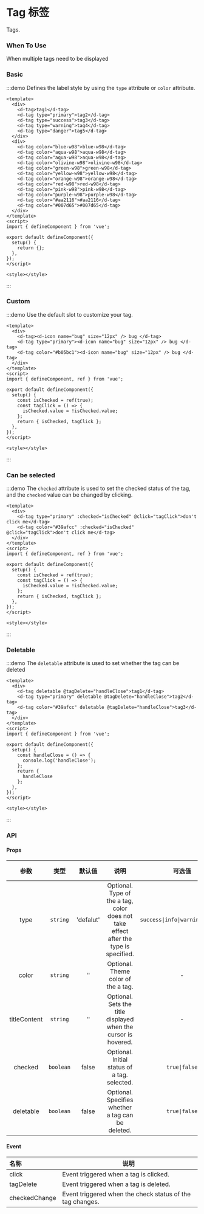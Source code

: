 # Tag 标签

Tags.

### When To Use

When multiple tags need to be displayed

### Basic

:::demo Defines the label style by using the `type` attribute or `color` attribute.

```vue
<template>
  <div>
    <d-tag>tag1</d-tag>
    <d-tag type="primary">tag2</d-tag>
    <d-tag type="success">tag3</d-tag>
    <d-tag type="warning">tag4</d-tag>
    <d-tag type="danger">tag5</d-tag>
  </div>
  <div>
    <d-tag color="blue-w98">blue-w98</d-tag>
    <d-tag color="aqua-w98">aqua-w98</d-tag>
    <d-tag color="aqua-w98">aqua-w98</d-tag>
    <d-tag color="olivine-w98">olivine-w98</d-tag>
    <d-tag color="green-w98">green-w98</d-tag>
    <d-tag color="yellow-w98">yellow-w98</d-tag>
    <d-tag color="orange-w98">orange-w98</d-tag>
    <d-tag color="red-w98">red-w98</d-tag>
    <d-tag color="pink-w98">pink-w98</d-tag>
    <d-tag color="purple-w98">purple-w98</d-tag>
    <d-tag color="#aa2116">#aa2116</d-tag>
    <d-tag color="#007d65">#007d65</d-tag>
  </div>
</template>
<script>
import { defineComponent } from 'vue';

export default defineComponent({
  setup() {
    return {};
  },
});
</script>

<style></style>
```

:::

### Custom

:::demo Use the default slot to customize your tag.

```vue
<template>
  <div>
    <d-tag><d-icon name="bug" size="12px" /> bug </d-tag>
    <d-tag type="primary"><d-icon name="bug" size="12px" /> bug </d-tag>
    <d-tag color="#b05bc1"><d-icon name="bug" size="12px" /> bug </d-tag>
  </div>
</template>
<script>
import { defineComponent, ref } from 'vue';

export default defineComponent({
  setup() {
    const isChecked = ref(true);
    const tagClick = () => {
      isChecked.value = !isChecked.value;
    };
    return { isChecked, tagClick };
  },
});
</script>

<style></style>
```

:::

### Can be selected

:::demo The `checked` attribute is used to set the checked status of the tag, and the `checked` value can be changed by clicking.

```vue
<template>
  <div>
    <d-tag type="primary" :checked="isChecked" @click="tagClick">don't click me</d-tag>
    <d-tag color="#39afcc" :checked="isChecked" @click="tagClick">don't click me</d-tag>
  </div>
</template>
<script>
import { defineComponent, ref } from 'vue';

export default defineComponent({
  setup() {
    const isChecked = ref(true);
    const tagClick = () => {
      isChecked.value = !isChecked.value;
    };
    return { isChecked, tagClick };
  },
});
</script>

<style></style>
```

:::

### Deletable

:::demo The `deletable` attribute is used to set whether the tag can be deleted

```vue
<template>
  <div>
    <d-tag deletable @tagDelete="handleClose">tag1</d-tag>
    <d-tag type="primary" deletable @tagDelete="handleClose">tag2</d-tag>
    <d-tag color="#39afcc" deletable @tagDelete="handleClose">tag3</d-tag>
  </div>
</template>
<script>
import { defineComponent } from 'vue';

export default defineComponent({
  setup() {
    const handleClose = () => {
      console.log('handleClose');
    };
    return { 
      handleClose 
    };
  },
});
</script>

<style></style>
```

:::

### API

#### Props

|     参数     |   类型    |  默认值   |                             说明                             |              可选值              |             跳转至 Demo              |
| :----------: | :-------: | :-------: | :----------------------------------------------------------: | :------------------------------: | :----------------------------------: |
|     type     | `string`  | 'defalut' | Optional. Type of the a tag, color does not take effect after the type is specified. | `success\|info\|warning\|danger` |           [Basic](#Basic)            |
|    color     | `string`  |    ''     |             Optional. Theme color of the a tag.              |                -                 |           [Basic](#Basic)            |
| titleContent | `string`  |    ''     | Optional. Sets the title displayed when the cursor is hovered. |                -                 |           [Basic](#Basic)            |
|   checked    | `boolean` |   false   |         Optional. Initial status of a tag. selected.         |          `true\|false`           | [Can be  selected](#can-be-selected) |
|  deletable   | `boolean` |   false   |      Optional. Specifies whether a tag can be deleted.       |          `true\|false`           |       [Deletable](#Deletable)        |

#### Event

| 名称          | 说明                                                      |
| :------------ | --------------------------------------------------------- |
| click         | Event triggered when a tag is clicked.                    |
| tagDelete     | Event triggered when a tag is deleted.                    |
| checkedChange | Event triggered when the check status of the tag changes. |

